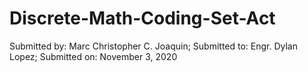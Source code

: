 # Discrete-Math-Coding-Set-Act
Submitted by: Marc Christopher C. Joaquin; Submitted to: Engr. Dylan Lopez; Submitted on: November 3, 2020
